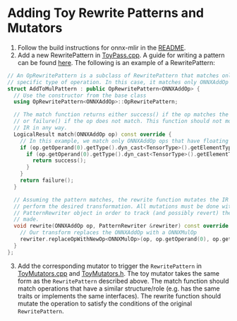 # Adding Toy Rewrite Patterns and Mutators

1. Follow the build instructions for onnx-mlir in the [README](README.md).
2. Add a new RewritePattern in [ToyPass.cpp](../onnx-mlir/src/Transform/ONNX/ToyPass.cpp). A guide for writing a pattern can be found [here](https://mlir.llvm.org/docs/PatternRewriter/). The following is an example of a RewritePattern:
```c++
// An OpRewritePattern is a subclass of RewritePattern that matches only a
// specific type of operation. In this case, it matches only ONNXAddOp
struct AddToMulPattern : public OpRewritePattern<ONNXAddOp> {
  // Use the constructor from the base class
  using OpRewritePattern<ONNXAddOp>::OpRewritePattern;

  // The match function returns either success() if the op matches the pattern
  // or failure() if the op does not match. This function should not modify the
  // IR in any way.
  LogicalResult match(ONNXAddOp op) const override {
    // In this example, we match only ONNXAddOp ops that have floating point operands. 
    if (op.getOperand(0).getType().dyn_cast<TensorType>().getElementType().isa<FloatType>()) {
      if (op.getOperand(0).getType().dyn_cast<TensorType>().getElementType().isa<FloatType>()) {
        return success();
      }
    }
    return failure();
  }

  // Assuming the pattern matches, the rewrite function mutates the IR to
  // perform the desired transformation. All mutations must be done with the
  // PatternRewriter object in order to track (and possibly revert) the changes
  // made.
  void rewrite(ONNXAddOp op, PatternRewriter &rewriter) const override {
    // Our transform replaces the ONNXAddOp with a ONNXMulOp
    rewriter.replaceOpWithNewOp<ONNXMulOp>(op, op.getOperand(0), op.getOperand(1));
  }
};
```
3. Add the corresponding mutator to trigger the `RewritePattern` in [ToyMutators.cpp](../onnx-mlir/src/Transform/ONNX/ToyMutators.cpp) and [ToyMutators.h](../onnx-mlir/src/Transform/ONNX/ToyMutators.h). The toy mutator takes the same form as the `RewritePattern` described above. The match function should match operations that have a similar structure/role (e.g. has the same traits or implements the same interfaces). The rewrite function should mutate the operation to satisfy the conditions of the original `RewritePattern`.